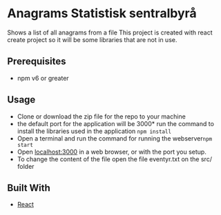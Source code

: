 # Anagrams Statistisk sentralbyrå 
Shows a list of all anagrams from a file
This project is created with react create project so it will be some libraries that are not in use.
 ## Prerequisites
 * npm v6 or greater
 
 ## Usage
 * Clone or download the zip file for the repo to your machine
 * the default port for the application will be 3000* run the command to install the libraries used in the application 
 `npm install`
 * Open a terminal and run the command for running the webserver`npm start`
 * Open  [localhost:3000](https://localhost:3000/webapp) in a web browser, or with the port you setup.
 * To change the content of the file open the file eventyr.txt on the src/ folder
 ## Built With
 * [React](https://reactjs.org/)
 